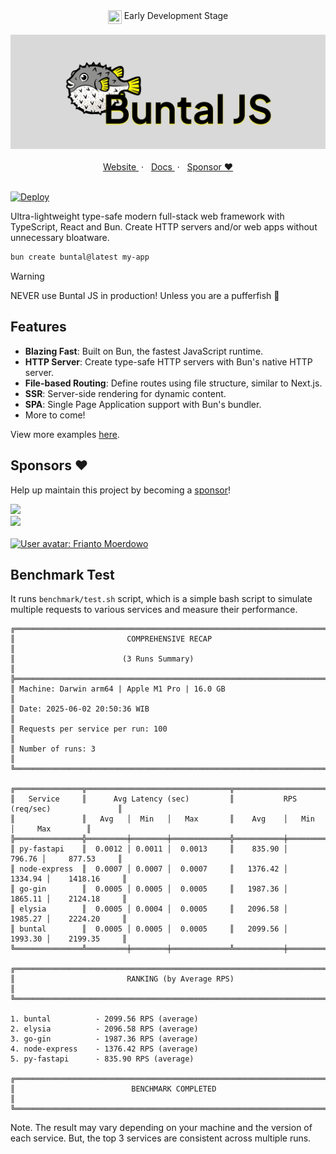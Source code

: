<section align="center">
  <img align="top" src="https://media.tenor.com/yjOrdcOkLPUAAAAj/green-dot.gif" width="22px" height="22px" />
  <span>Early Development Stage</span>
<section>

<br/>

<section>
  <img src="https://github.com/mgilangjanuar/buntal/raw/main/banner.png" alt="Buntal JS"/>
</section>

<br/>

<section align="center">
  <a href="https://buntaljs.org" target="_blank">
    Website
  </a>
  <span> &nbsp;&middot; &nbsp;</span>
  <a href="https://buntaljs.org/docs" target="_blank">
    Docs
  </a>
  <span> &nbsp;&middot; &nbsp;</span>
  <a href="https://github.com/sponsors/mgilangjanuar" target="_blank">
    Sponsor &hearts;
  </a>
</section>

<br/>

<section align="left" markdown="1">

[![Deploy](https://github.com/mgilangjanuar/buntal/actions/workflows/deploy.yml/badge.svg)](https://github.com/mgilangjanuar/buntal/actions/workflows/deploy.yml)

<p>Ultra-lightweight type-safe modern full-stack web framework with TypeScript, React and Bun. Create HTTP servers and/or web apps without unnecessary bloatware.</p>

```bash
bun create buntal@latest my-app
```

> [!WARNING]
> NEVER use Buntal JS in production! Unless you are a pufferfish 🐡

## Features

- **Blazing Fast**: Built on Bun, the fastest JavaScript runtime.
- **HTTP Server**: Create type-safe HTTP servers with Bun's native HTTP server.
- **File-based Routing**: Define routes using file structure, similar to Next.js.
- **SSR**: Server-side rendering for dynamic content.
- **SPA**: Single Page Application support with Bun's bundler.
- More to come!

View more examples [here](/examples).

## Sponsors ❤️

Help up maintain this project by becoming a [sponsor](https://github.com/sponsors/mgilangjanuar)!

<a href="https://m.do.co/c/4aad6c899906">
    <img src="https://opensource.nyc3.cdn.digitaloceanspaces.com/attribution/assets/SVG/DO_Logo_horizontal_blue.svg" width="201px">
</a>

<br />

<a href="https://cloudflare.com/?ref=buntaljs">
    <img src="https://cf-assets.www.cloudflare.com/slt3lc6tev37/fdh7MDcUlyADCr49kuUs2/5f780ced9677a05d52b05605be88bc6f/cf-logo-v-rgb.png" width="140px">
</a>

<br />
<br />

<!-- sponsors --><a href="https://github.com/moerdowo"><img src="https:&#x2F;&#x2F;github.com&#x2F;moerdowo.png" width="60px" alt="User avatar: Frianto Moerdowo" /></a><!-- sponsors -->

## Benchmark Test

It runs `benchmark/test.sh` script, which is a simple bash script to simulate multiple requests to various services and measure their performance.

```
╔════════════════════════════════════════════════════════════════════════════╗
║                         COMPREHENSIVE RECAP                                ║
║                        (3 Runs Summary)                                    ║
╠════════════════════════════════════════════════════════════════════════════╣
║ Machine: Darwin arm64 | Apple M1 Pro | 16.0 GB                             ║
║ Date: 2025-06-02 20:50:36 WIB                                              ║
║ Requests per service per run: 100                                          ║
║ Number of runs: 3                                                          ║
╚════════════════════════════════════════════════════════════════════════════╝

╔═══════════════╦════════════════════════════════╦═══════════════════════════════════════╗
║   Service     ║      Avg Latency (sec)         ║           RPS (req/sec)               ║
║               ║   Avg   │  Min   │   Max       ║    Avg    │   Min    │     Max        ║
╠═══════════════╬═════════╪════════╪═════════════╬═══════════╪══════════╪════════════════╣
║ py-fastapi    ║  0.0012 │ 0.0011 │  0.0013     ║    835.90 │   796.76 │     877.53     ║
║ node-express  ║  0.0007 │ 0.0007 │  0.0007     ║   1376.42 │  1334.94 │    1418.16     ║
║ go-gin        ║  0.0005 │ 0.0005 │  0.0005     ║   1987.36 │  1865.11 │    2124.18     ║
║ elysia        ║  0.0005 │ 0.0004 │  0.0005     ║   2096.58 │  1985.27 │    2224.20     ║
║ buntal        ║  0.0005 │ 0.0005 │  0.0005     ║   2099.56 │  1993.30 │    2199.35     ║
╚═══════════════╩═════════╪════════╪═════════════╩═══════════╪══════════╪════════════════╝

╔════════════════════════════════════════════════════════════════════════════╗
║                         RANKING (by Average RPS)                           ║
╚════════════════════════════════════════════════════════════════════════════╝

1. buntal          - 2099.56 RPS (average)
2. elysia          - 2096.58 RPS (average)
3. go-gin          - 1987.36 RPS (average)
4. node-express    - 1376.42 RPS (average)
5. py-fastapi      - 835.90 RPS (average)

╔════════════════════════════════════════════════════════════════════════════╗
║                          BENCHMARK COMPLETED                               ║
╚════════════════════════════════════════════════════════════════════════════╝
```

Note. The result may vary depending on your machine and the version of each service. But, the top 3 services are consistent across multiple runs.

</section>
